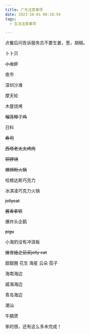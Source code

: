 ```yaml
---
title: 广东注意事项
date: 2023-10-01 00:18:59
tags: 
  - 生活注意事项

---
```


点餐后问告诉服务员不要生姜，葱，胡椒。

卜卜贝

~~小龙虾~~

夜市

深圳沙滩

摩天轮

木屋烧烤

~~榴莲椰子鸡~~

日料

~~寿司~~

~~西塔老太太烤肉~~

~~铜锣烧~~

~~螺蛳粉火锅~~

哈根达斯巧克力

冰淇凌巧克力火锅

~~jellycat~~

~~酱香拿铁~~

爆炸头企鹅

~~pigu~~

小海豹没有冲浪板

~~接含娃之前买jelly cat~~

甜甜圈 花生 海星 云朵 茄子

海南海边

威海海边

青岛海边

潮汕

牛腩煲

笨的很，还有这么多未完成！

